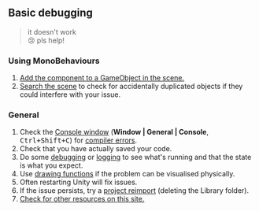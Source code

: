 ## Basic debugging

> it doesn't work  
> 😢 pls help!

### Using MonoBehaviours
1. [Add the component to a GameObject in the scene.](https://docs.unity3d.com/Manual/UsingComponents.html)
1. [Search the scene](../Interface/Scene%20View/Searching.md) to check for accidentally duplicated objects if they could interfere with your issue.

### General
1. Check the [Console window](https://docs.unity3d.com/Manual/Console.html) (**Window | General | Console**, <kbd>Ctrl+Shift+C</kbd>) for [compiler errors](../Editor/Compiler%20Errors.md).
1. Check that you have actually saved your code.
1. Do some [debugging](../Programming/Debugging/Debugger.md) or [logging](../Programming/Debugging/Logging/How-to.md) to see what's running and that the state is what you expect.
1. Use [drawing functions](../Programming/Debugging/Draw%20Functions.md) if the problem can be visualised physically.
1. Often restarting Unity will fix issues.
1. If the issue persists, try a [project reimport](../Programming/Scripts/Loading%20Issues/Project%20Reimport.md) (deleting the Library folder).
1. [Check for other resources on this site.](../Main.md)
